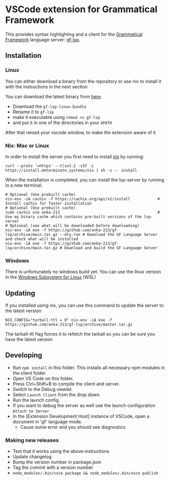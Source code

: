 # VSCode extension for Grammatical Framework

This provides syntax highlighting and a client for the [Grammatical Framework](https://www.grammaticalframework.org/) language server: [gf-lsp](https://github.com/anka-213/gf-lsp).

## Installation

### Linux

You can either download a binary from the repository or use nix to install it with the instructions in the next section

You can download the latest binary from [here](https://github.com/anka-213/gf-lsp/releases/tag/prerelease).
- Download the `gf-lsp-linux-bundle`
- Rename it to `gf-lsp`
- make it executable using `chmod +x gf-lsp`
- and put it in one of the directories in your `$PATH`

After that reload your vscode window, to make the extension aware of it

### Nix: Mac or Linux
In order to install the server you first need to install [nix](https://nixos.org/) by running:
```
curl --proto '=https' --tlsv1.2 -sSf -L https://install.determinate.systems/nix | sh -s -- install
```
When the installation is completed, you can install the lsp-server by running in a new terminal:
```
# Optional (Use prebuilt cache)
nix-env -iA cachix -f https://cachix.org/api/v1/install            # Install cachix for faster installation
# Optional (Use prebuilt cache)
sudo cachix use anka-213                                           # Use my binary cache which contains pre-built versions of the lsp-server
# Optional (see what will be downloaded before downloading)
nix-env -iA exe -f https://github.com/anka-213/gf-lsp/archive/main.tar.gz --dry-run # Download the GF Language Server and check what will be installed
nix-env -iA exe -f https://github.com/anka-213/gf-lsp/archive/main.tar.gz # Download and build the GF Language Server
```

### Windows

There is unfortunately no windows build yet. You can use the linux version in the [Windows Subsystem for Linux](https://learn.microsoft.com/en-us/windows/wsl/install) (WSL)

## Updating

If you installed using nix, you can use this command to update the server to the latest version
```
NIX_CONFIG="tarball-ttl = 0" nix-env -iA exe -f https://github.com/anka-213/gf-lsp/archive/master.tar.gz
```

The tarball-ttl flag forces it to refetch the tarball so you can be sure you have the latest version

## Developing

- Run `npm install` in this folder. This installs all necessary npm modules in the client folder
- Open VS Code on this folder.
- Press Ctrl+Shift+B to compile the client and server.
- Switch to the Debug viewlet.
- Select `Launch Client` from the drop down.
- Run the launch config.
- If you want to debug the server as well use the launch configuration `Attach to Server`
- In the [Extension Development Host] instance of VSCode, open a document in 'gf' language mode.
  - Cause some error and you should see diagnostics

### Making new releases

- Test that it works using the above instructions
- Update changelog
- Bump the version number in package.json
- Tag the commit with a version number
- `node_modules/.bin/vsce package && node_modules/.bin/vsce publish`
